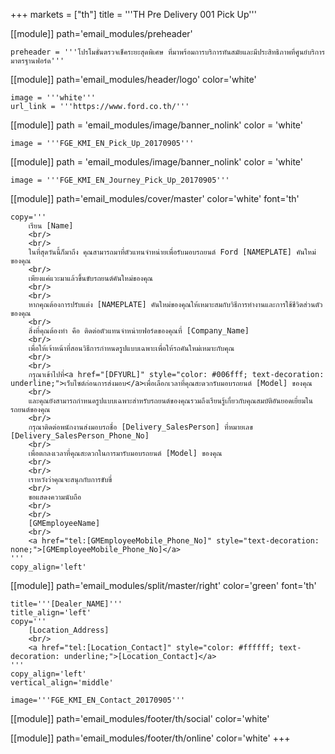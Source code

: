 +++
markets = ["th"]
title = '''TH Pre Delivery 001 Pick Up'''

[[module]]
path='email_modules/preheader'

	preheader = '''โปรโมชั่นตรวจเช็คระยะสุดพิเศษ ที่มาพร้อมการบริการทันสมัยและมีประสิทธิภาพที่ศูนย์บริการมาตรฐานฟอร์ด'''

[[module]]
path='email_modules/header/logo'
color='white'

	image = '''white'''
	url_link = '''https://www.ford.co.th/'''

[[module]]
path = 'email_modules/image/banner_nolink'
color = 'white'

	image = '''FGE_KMI_EN_Pick_Up_20170905'''

[[module]]
path = 'email_modules/image/banner_nolink'
color = 'white'

	image = '''FGE_KMI_EN_Journey_Pick_Up_20170905'''

[[module]]
path='email_modules/cover/master'
color='white'
font='th'

	copy='''
		เรียน [Name]
		<br/>
		<br/>
		ในที่สุดวันนี้ก็มาถึง คุณสามารถมาที่ตัวแทนจำหน่ายเพื่อรับมอบรถยนต์ Ford [NAMEPLATE] คันใหม่ของคุณ
		<br/>
		เพียงแค่แวะมาแล้วขึ้นขับรถยนต์คันใหม่ของคุณ
		<br/>
		<br/>
		หากคุณต้องการปรับแต่ง [NAMEPLATE] คันใหม่ของคุณให้เหมาะสมกับวิธีการทำงานและการใช้ชีวิตส่วนตัวของคุณ
		<br/>
		สิ่งที่คุณต้องทำ คือ ติดต่อตัวแทนจำหน่ายฟอร์ดของคุณที่ [Company_Name]
		<br/>
		เพื่อให้เจ้าหน้าที่สอนวิธีการกำหนดรูปแบบเฉพาะเพื่อให้รถคันใหม่เหมาะกับคุณ
		<br/>
		<br/>
		กรุณาเข้าไปที่<a href="[DFYURL]" style="color: #006fff; text-decoration: underline;">เว็บไซต์ก่อนการส่งมอบ</a>เพื่อเลือกเวลาที่คุณสะดวกรับมอบรถยนต์ [Model] ของคุณ
		<br/>
		และคุณยังสามารถกำหนดรูปแบบเฉพาะสำหรับรถยนต์ของคุณรวมถึงเรียนรู้เกี่ยวกับคุณสมบัติอันยอดเยี่ยมในรถยนต์ของคุณ
		<br/>
		กรุณาติดต่อพนักงานส่งมอบรถชื่อ [Delivery_SalesPerson] ที่หมายเลข [Delivery_SalesPerson_Phone_No]
		<br/>
		เพื่อตกลงเวลาที่คุณสะดวกในการมารับมอบรถยนต์ [Model] ของคุณ
		<br/>
		<br/>
		เราหวังว่าคุณจะสนุกกับการขับขี่
		<br/>
		ขอแสดงความนับถือ
		<br/>
		<br/>
		[GMEmployeeName]
		<br/>
		<a href="tel:[GMEmployeeMobile_Phone_No]" style="text-decoration: none;">[GMEmployeeMobile_Phone_No]</a>
	'''
	copy_align='left'

[[module]]
path='email_modules/split/master/right'
color='green'
font='th'

	title='''[Dealer_NAME]'''
	title_align='left'
	copy='''
		[Location_Address]
		<br/>
		<a href="tel:[Location_Contact]" style="color: #ffffff; text-decoration: underline;">[Location_Contact]</a>
	'''
	copy_align='left'
	vertical_align='middle'

	image='''FGE_KMI_EN_Contact_20170905'''

[[module]]
path='email_modules/footer/th/social'
color='white'

[[module]]
path='email_modules/footer/th/online'
color='white'
+++